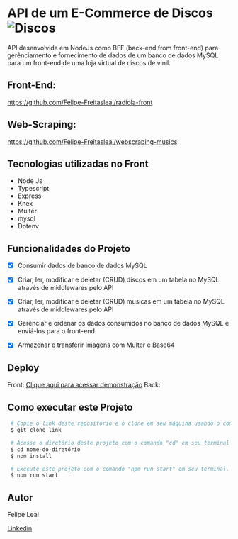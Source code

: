 # **API de um E-Commerce de Discos** ![Discos](./e-commerce/assets/vinil.png)

API desenvolvida em NodeJs como BFF (back-end from front-end) para gerênciamento e fornecimento de dados de um banco de dados MySQL para um front-end de uma loja virtual de discos de vinil.

## **Front-End:**

https://github.com/Felipe-Freitasleal/radiola-front

## **Web-Scraping:**

https://github.com/Felipe-Freitasleal/webscraping-musics

## **Tecnologias utilizadas no Front**

 - Node Js
 - Typescript
 - Express
 - Knex
 - Multer
 - mysql
 - Dotenv

## **Funcionalidades do Projeto**
 - [x] Consumir dados de banco de dados MySQL
 - [x] Criar, ler, modificar e deletar (CRUD) discos em um tabela no MySQL através de middlewares pelo API
 - [x] Criar, ler, modificar e deletar (CRUD) musicas em um tabela no MySQL através de middlewares pelo API
 - [x] Gerênciar e ordenar os dados consumidos no banco de dados MySQL e enviá-los para o front-end
 - [x] Armazenar e transferir imagens com Multer e Base64


## **Deploy**

Front: [Clique aqui para acessar demonstração](https://ecommerce-discos.surge.sh/)
Back: 

## **Como executar este Projeto**

```bash
 # Copie o link deste repositório e o clone em seu máquina usando o comando "git clone" em seu terminal.
 $ git clone link

 # Acesse o diretório deste projeto com o comando "cd" em seu terminal e instale as dependências necessárias com o comando "npm install".
 $ cd nome-do-diretório
 $ npm install

 # Execute este projeto com o comando "npm run start" em seu terminal.
 $ npm run start
```

 ## **Autor**

 Felipe Leal
 
 <a href="https://www.linkedin.com/in/felipe-freitas-leal/">Linkedin</a>
